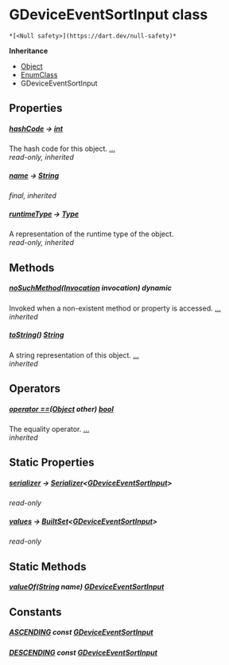 


# GDeviceEventSortInput class






    *[<Null safety>](https://dart.dev/null-safety)*





**Inheritance**

- [Object](https://api.flutter.dev/flutter/dart-core/Object-class.html)
- [EnumClass](https://pub.dev/documentation/built_value/8.2.0/built_value/EnumClass-class.html)
- GDeviceEventSortInput







## Properties

##### [hashCode](https://api.flutter.dev/flutter/dart-core/Object/hashCode.html) &#8594; [int](https://api.flutter.dev/flutter/dart-core/int-class.html)



The hash code for this object. [...](https://api.flutter.dev/flutter/dart-core/Object/hashCode.html)  
_read-only, inherited_



##### [name](https://pub.dev/documentation/built_value/8.2.0/built_value/EnumClass/name.html) &#8594; [String](https://api.flutter.dev/flutter/dart-core/String-class.html)



   
_final, inherited_



##### [runtimeType](https://api.flutter.dev/flutter/dart-core/Object/runtimeType.html) &#8594; [Type](https://api.flutter.dev/flutter/dart-core/Type-class.html)



A representation of the runtime type of the object.   
_read-only, inherited_




## Methods

##### [noSuchMethod](https://api.flutter.dev/flutter/dart-core/Object/noSuchMethod.html)([Invocation](https://api.flutter.dev/flutter/dart-core/Invocation-class.html) invocation) dynamic



Invoked when a non-existent method or property is accessed. [...](https://api.flutter.dev/flutter/dart-core/Object/noSuchMethod.html)  
_inherited_



##### [toString](https://pub.dev/documentation/built_value/8.2.0/built_value/EnumClass/toString.html)() [String](https://api.flutter.dev/flutter/dart-core/String-class.html)



A string representation of this object. [...](https://pub.dev/documentation/built_value/8.2.0/built_value/EnumClass/toString.html)  
_inherited_




## Operators

##### [operator ==](https://api.flutter.dev/flutter/dart-core/Object/operator_equals.html)([Object](https://api.flutter.dev/flutter/dart-core/Object-class.html) other) [bool](https://api.flutter.dev/flutter/dart-core/bool-class.html)



The equality operator. [...](https://api.flutter.dev/flutter/dart-core/Object/operator_equals.html)  
_inherited_




## Static Properties

##### [serializer](../third_party_yonomi_graphql_schema_schema.docs.schema.gql/GDeviceEventSortInput/serializer.md) &#8594; [Serializer](https://pub.dev/documentation/built_value/8.2.0/serializer/Serializer-class.html)&lt;[GDeviceEventSortInput](../third_party_yonomi_graphql_schema_schema.docs.schema.gql/GDeviceEventSortInput-class.md)>



   
_read-only_



##### [values](../third_party_yonomi_graphql_schema_schema.docs.schema.gql/GDeviceEventSortInput/values.md) &#8594; [BuiltSet](https://pub.dev/documentation/built_collection/5.1.1/built_collection/BuiltSet-class.html)&lt;[GDeviceEventSortInput](../third_party_yonomi_graphql_schema_schema.docs.schema.gql/GDeviceEventSortInput-class.md)>



   
_read-only_




## Static Methods

##### [valueOf](../third_party_yonomi_graphql_schema_schema.docs.schema.gql/GDeviceEventSortInput/valueOf.md)([String](https://api.flutter.dev/flutter/dart-core/String-class.html) name) [GDeviceEventSortInput](../third_party_yonomi_graphql_schema_schema.docs.schema.gql/GDeviceEventSortInput-class.md)



   





## Constants

##### [ASCENDING](../third_party_yonomi_graphql_schema_schema.docs.schema.gql/GDeviceEventSortInput/ASCENDING-constant.md) const [GDeviceEventSortInput](../third_party_yonomi_graphql_schema_schema.docs.schema.gql/GDeviceEventSortInput-class.md)



   




##### [DESCENDING](../third_party_yonomi_graphql_schema_schema.docs.schema.gql/GDeviceEventSortInput/DESCENDING-constant.md) const [GDeviceEventSortInput](../third_party_yonomi_graphql_schema_schema.docs.schema.gql/GDeviceEventSortInput-class.md)



   









